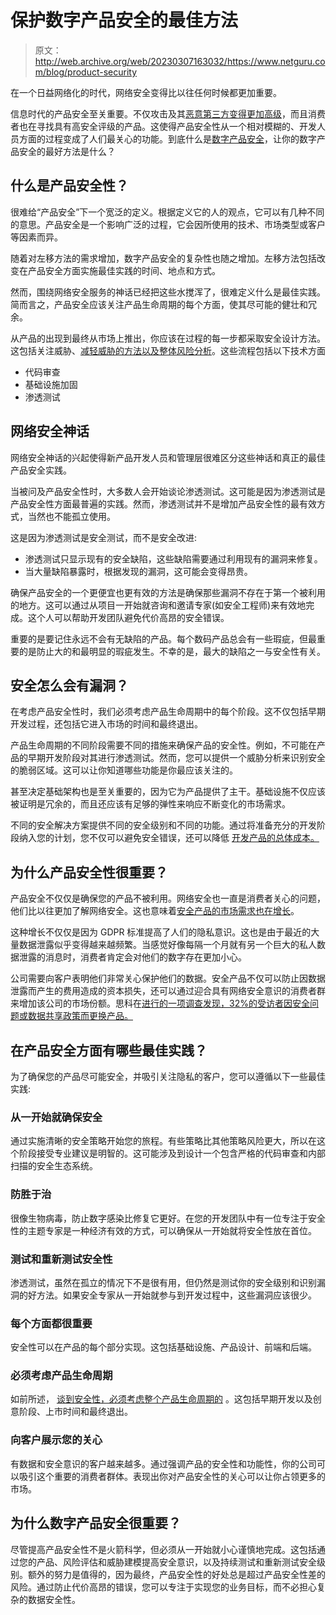 # 保护数字产品安全的最佳方法

> 原文：<http://web.archive.org/web/20230307163032/https://www.netguru.com/blog/product-security>

 在一个日益网络化的时代，网络安全变得比以往任何时候都更加重要。

信息时代的产品安全至关重要。不仅攻击及其[恶意第三方变得更加高级](/web/20221007193914/https://www.netguru.com/blog/cybersecurity-trends)，而且消费者也在寻找具有高安全评级的产品。这使得产品安全性从一个相对模糊的、开发人员方面的过程变成了人们最关心的功能。到底什么是[数字产品安全](/web/20221007193914/https://www.netguru.com/services/cybersecurity)，让你的数字产品安全的最好方法是什么？

## 什么是产品安全性？

很难给“产品安全”下一个宽泛的定义。根据定义它的人的观点，它可以有几种不同的意思。产品安全是一个影响广泛的过程，它会因所使用的技术、市场类型或客户等因素而异。

随着对左移方法的需求增加，数字产品安全的复杂性也随之增加。左移方法包括改变在产品安全方面实施最佳实践的时间、地点和方式。

然而，围绕网络安全服务的神话已经把这些水搅浑了，很难定义什么是最佳实践。简而言之，产品安全应该关注产品生命周期的每个方面，使其尽可能的健壮和冗余。

从产品的出现到最终从市场上推出，你应该在过程的每一步都采取安全设计方法。这包括关注威胁、[减轻威胁的方法以及整体风险分析](/web/20221007193914/https://www.netguru.com/blog/how-to-ensure-your-app-security-and-why-you-should-care)。这些流程包括以下技术方面

*   代码审查
*   基础设施加固
*   渗透测试

## 网络安全神话

网络安全神话的兴起使得新产品开发人员和管理层很难区分这些神话和真正的最佳产品安全实践。

当被问及产品安全性时，大多数人会开始谈论渗透测试。这可能是因为渗透测试是产品安全性方面最普遍的实践。然而，渗透测试并不是增加产品安全性的最有效方式，当然也不能孤立使用。

这是因为渗透测试是安全测试，而不是安全改进:

*   渗透测试只显示现有的安全缺陷，这些缺陷需要通过利用现有的漏洞来修复。
*   当大量缺陷暴露时，根据发现的漏洞，这可能会变得昂贵。

确保产品安全的一个更便宜也更有效的方法是确保那些漏洞不存在于第一个被利用的地方。这可以通过从项目一开始就咨询和邀请专家(如安全工程师)来有效地完成。这个人可以帮助开发团队避免代价高昂的安全错误。

重要的是要记住永远不会有无缺陷的产品。每个数码产品总会有一些瑕疵，但最重要的是防止大的和最明显的瑕疵发生。不幸的是，最大的缺陷之一与安全性有关。

## 安全怎么会有漏洞？

在考虑产品安全性时，我们必须考虑产品生命周期中的每个阶段。这不仅包括早期开发过程，还包括它进入市场的时间和最终退出。

产品生命周期的不同阶段需要不同的措施来确保产品的安全性。例如，不可能在产品的早期开发阶段对其进行渗透测试。然而，您可以提供一个威胁分析来识别安全的脆弱区域。这可以让你知道哪些功能是你最应该关注的。

甚至决定基础架构也是至关重要的，因为它为产品提供了主干。基础设施不仅应该被证明是冗余的，而且还应该有足够的弹性来响应不断变化的市场需求。

不同的安全解决方案提供不同的安全级别和不同的功能。通过将准备充分的开发阶段纳入您的计划，您不仅可以避免安全错误，还可以降低 [开发产品的总体成本。](/web/20221007193914/https://www.netguru.com/blog/how-to-build-meaningful-products)

## 为什么产品安全性很重要？

产品安全不仅仅是确保您的产品不被利用。网络安全也一直是消费者关心的问题，他们比以往更加了解网络安全。这也意味着[安全产品的市场需求也在增长](http://web.archive.org/web/20221007193914/https://www.grandviewresearch.com/industry-analysis/cyber-security-market)。

这种增长不仅仅是因为 GDPR 标准提高了人们的隐私意识。这也是由于最近的大量数据泄露似乎变得越来越频繁。当感觉好像每隔一个月就有另一个巨大的私人数据泄露的消息时，消费者肯定会对他们的数字存在更加小心。

公司需要向客户表明他们非常关心保护他们的数据。安全产品不仅可以防止因数据泄露而产生的费用造成的资本损失，还可以通过迎合具有网络安全意识的消费者群来增加该公司的市场份额。思科在[进行的一项调查发现，32%的受访者因安全问题或数据共享政策而更换产品。](http://web.archive.org/web/20221007193914/https://hbr.org/2020/01/do-you-care-about-privacy-as-much-as-your-customers-do)

## 在产品安全方面有哪些最佳实践？

为了确保您的产品尽可能安全，并吸引关注隐私的客户，您可以遵循以下一些最佳实践:

### 从一开始就确保安全

通过实施清晰的安全策略开始您的旅程。有些策略比其他策略风险更大，所以在这个阶段接受专业建议是明智的。这可能涉及到设计一个包含严格的代码审查和内部扫描的安全生态系统。

### 防胜于治

很像生物病毒，防止数字感染比修复它更好。在您的开发团队中有一位专注于安全性的主题专家是一种经济有效的方式，可以确保从一开始就将安全性放在首位。

### 测试和重新测试安全性

渗透测试，虽然在孤立的情况下不是很有用，但仍然是测试你的安全级别和识别漏洞的好方法。如果安全专家从一开始就参与到开发过程中，这些漏洞应该很少。

### 每个方面都很重要

安全性可以在产品的每个部分实现。这包括基础设施、产品设计、前端和后端。

### 必须考虑产品生命周期

如前所述， [谈到安全性，必须考虑整个产品生命周期的](/web/20221007193914/https://www.netguru.com/services/devsecops) 。这包括早期开发以及创意阶段、上市时间和最终退出。

### 向客户展示您的关心

有数据和安全意识的客户越来越多。通过强调产品的安全性和功能性，你的公司可以吸引这个重要的消费者群体。表现出你对产品安全性的关心可以让你占领更多的市场。

## 为什么数字产品安全很重要？

尽管提高产品安全性不是火箭科学，但必须从一开始就小心谨慎地完成。这包括通过您的产品、风险评估和威胁建模提高安全意识，以及持续测试和重新测试安全级别。额外的努力是值得的，因为最终，产品安全性的好处总是超过产品安全性差的风险。通过防止代价高昂的错误，您可以专注于实现您的业务目标，而不必担心复杂的数据安全性。